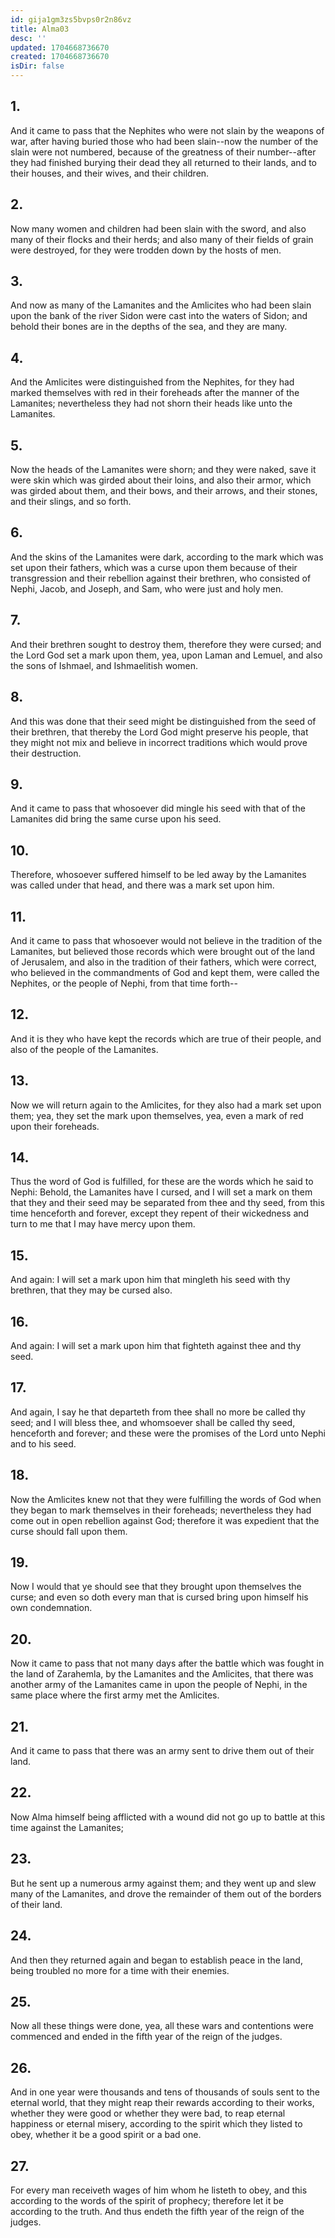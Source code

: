 ```yaml
---
id: gija1gm3zs5bvps0r2n86vz
title: Alma03
desc: ''
updated: 1704668736670
created: 1704668736670
isDir: false
---
```

## 1.
And it came to pass that the Nephites who were not slain by the weapons of war, after having buried those who had been slain--now the number of the slain were not numbered, because of the greatness of their number--after they had finished burying their dead they all returned to their lands, and to their houses, and their wives, and their children.
## 2.
Now many women and children had been slain with the sword, and also many of their flocks and their herds; and also many of their fields of grain were destroyed, for they were trodden down by the hosts of men.
## 3.
And now as many of the Lamanites and the Amlicites who had been slain upon the bank of the river Sidon were cast into the waters of Sidon; and behold their bones are in the depths of the sea, and they are many.
## 4.
And the Amlicites were distinguished from the Nephites, for they had marked themselves with red in their foreheads after the manner of the Lamanites; nevertheless they had not shorn their heads like unto the Lamanites.
## 5.
Now the heads of the Lamanites were shorn; and they were naked, save it were skin which was girded about their loins, and also their armor, which was girded about them, and their bows, and their arrows, and their stones, and their slings, and so forth.
## 6.
And the skins of the Lamanites were dark, according to the mark which was set upon their fathers, which was a curse upon them because of their transgression and their rebellion against their brethren, who consisted of Nephi, Jacob, and Joseph, and Sam, who were just and holy men.
## 7.
And their brethren sought to destroy them, therefore they were cursed; and the Lord God set a mark upon them, yea, upon Laman and Lemuel, and also the sons of Ishmael, and Ishmaelitish women.
## 8.
And this was done that their seed might be distinguished from the seed of their brethren, that thereby the Lord God might preserve his people, that they might not mix and believe in incorrect traditions which would prove their destruction.
## 9.
And it came to pass that whosoever did mingle his seed with that of the Lamanites did bring the same curse upon his seed.
## 10.
Therefore, whosoever suffered himself to be led away by the Lamanites was called under that head, and there was a mark set upon him.
## 11.
And it came to pass that whosoever would not believe in the tradition of the Lamanites, but believed those records which were brought out of the land of Jerusalem, and also in the tradition of their fathers, which were correct, who believed in the commandments of God and kept them, were called the Nephites, or the people of Nephi, from that time forth--
## 12.
And it is they who have kept the records which are true of their people, and also of the people of the Lamanites.
## 13.
Now we will return again to the Amlicites, for they also had a mark set upon them; yea, they set the mark upon themselves, yea, even a mark of red upon their foreheads.
## 14.
Thus the word of God is fulfilled, for these are the words which he said to Nephi: Behold, the Lamanites have I cursed, and I will set a mark on them that they and their seed may be separated from thee and thy seed, from this time henceforth and forever, except they repent of their wickedness and turn to me that I may have mercy upon them.
## 15.
And again: I will set a mark upon him that mingleth his seed with thy brethren, that they may be cursed also.
## 16.
And again: I will set a mark upon him that fighteth against thee and thy seed.
## 17.
And again, I say he that departeth from thee shall no more be called thy seed; and I will bless thee, and whomsoever shall be called thy seed, henceforth and forever; and these were the promises of the Lord unto Nephi and to his seed.
## 18.
Now the Amlicites knew not that they were fulfilling the words of God when they began to mark themselves in their foreheads; nevertheless they had come out in open rebellion against God; therefore it was expedient that the curse should fall upon them.
## 19.
Now I would that ye should see that they brought upon themselves the curse; and even so doth every man that is cursed bring upon himself his own condemnation.
## 20.
Now it came to pass that not many days after the battle which was fought in the land of Zarahemla, by the Lamanites and the Amlicites, that there was another army of the Lamanites came in upon the people of Nephi, in the same place where the first army met the Amlicites.
## 21.
And it came to pass that there was an army sent to drive them out of their land.
## 22.
Now Alma himself being afflicted with a wound did not go up to battle at this time against the Lamanites;
## 23.
But he sent up a numerous army against them; and they went up and slew many of the Lamanites, and drove the remainder of them out of the borders of their land.
## 24.
And then they returned again and began to establish peace in the land, being troubled no more for a time with their enemies.
## 25.
Now all these things were done, yea, all these wars and contentions were commenced and ended in the fifth year of the reign of the judges.
## 26.
And in one year were thousands and tens of thousands of souls sent to the eternal world, that they might reap their rewards according to their works, whether they were good or whether they were bad, to reap eternal happiness or eternal misery, according to the spirit which they listed to obey, whether it be a good spirit or a bad one.
## 27.
For every man receiveth wages of him whom he listeth to obey, and this according to the words of the spirit of prophecy; therefore let it be according to the truth. And thus endeth the fifth year of the reign of the judges.
